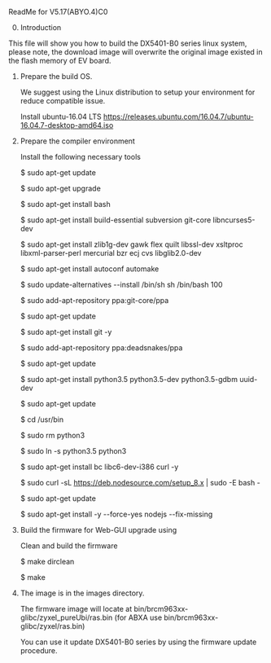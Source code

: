 ReadMe for V5.17(ABYO.4)C0


0. Introduction

  This file will show you how to build the DX5401-B0 series linux system,
  please note, the download image will overwrite the original image existed in the flash memory of EV board.

1. Prepare the build OS.

   We suggest using the Linux distribution to setup your environment for reduce compatible issue.

    Install ubuntu-16.04 LTS https://releases.ubuntu.com/16.04.7/ubuntu-16.04.7-desktop-amd64.iso


2. Prepare the compiler environment

   Install the following necessary tools 

    $ sudo apt-get update

    $ sudo apt-get upgrade

    $ sudo apt-get install bash

    $ sudo apt-get install build-essential subversion git-core libncurses5-dev

    $ sudo apt-get install zlib1g-dev gawk flex quilt libssl-dev xsltproc libxml-parser-perl mercurial bzr ecj cvs libglib2.0-dev

    $ sudo apt-get install autoconf automake

    $ sudo update-alternatives --install /bin/sh sh /bin/bash 100

    $ sudo add-apt-repository ppa:git-core/ppa 

    $ sudo apt-get update 

    $ sudo apt-get install git -y

    $ sudo add-apt-repository ppa:deadsnakes/ppa

    $ sudo apt-get update

    $ sudo apt-get install python3.5 python3.5-dev python3.5-gdbm uuid-dev

    $ sudo apt-get update

    $ cd /usr/bin

    $ sudo rm python3

    $ sudo ln -s python3.5 python3

    $ sudo apt-get install bc libc6-dev-i386 curl -y

    $ sudo curl -sL https://deb.nodesource.com/setup_8.x | sudo -E bash -

    $ sudo apt-get update

    $ sudo apt-get install -y  --force-yes nodejs --fix-missing


4. Build the firmware for Web-GUI upgrade using

   Clean and build the firmware

	$ make dirclean

	$ make


6. The image is in the images directory.

    The firmware image will locate at bin/brcm963xx-glibc/zyxel_pureUbi/ras.bin (for ABXA use bin/brcm963xx-glibc/zyxel/ras.bin)
    
    You can use it update DX5401-B0 series by using the firmware update procedure.

